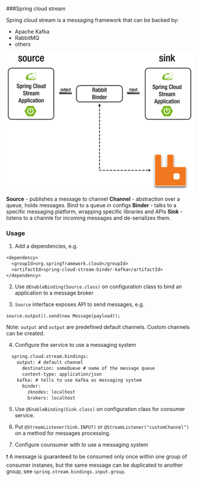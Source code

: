 ###Spring cloud stream 

Spring cloud stream is a messaging framework that can be backed by:
- Apache Kafka
- RabbitMQ
- others

![example_schema](spring-cloud-files/spring-cloud-stream-1.gif)

**Source** - publishes a message to channel
**Channel** - abstraction over a queue, holds messages. Bind to a queue in configs
**Binder** - talks to a specific messaging platform, wrapping specific libraries and APIs
**Sink** - listens to a channle for incoming messages and de-serializes them.

### Usage

1. Add a dependencies, e.g.
```
<dependency>
  <groupId>org.springframework.cloud</groupId>
  <artifactId>spring-cloud-stream-binder-kafka</artifactId>
</dependency>
```
2. Use `@EnableBinding(Source.class)` on configuration class to bind an application to a message broker

3. `Source` interface exposes API to send messages, e.g.
```
source.output().send(new Message(payload));
```
Note: `output` and `output` are predefined default channels. Custom channels can be created.

4. Configure the service to use a messaging system
```
  spring.cloud.stream.bindings:
    output: # default channel
      destination: someQueue # name of the message queue
      content-type: application/json
    kafka: # tells to use kafka as messaging system
      binder:
        zknodes: localhost
        brokers: localhost
```

5. Use `@EnableBinding(Sink.class)` on configuration class for consumer service.

6. Put `@StreamListener(Sink.INPUT)` or `@StreamListener("customChannel")` on a method for messages processing.

7. Configure counsumer with to use a messaging system

:exclamation: A message is guaranteed to be consumed only once within one group of consumer instanes, but the same message can be duplicated to another group, see `spring.stream.bindings.input.group`.